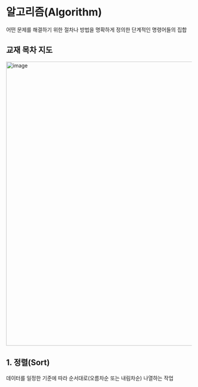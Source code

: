# 알고리즘(Algorithm)
어떤 문제를 해결하기 위한 절차나 방법을 명확하게 정의한 단계적인 명령어들의 집합

## 교재 목차 지도
<img width="1152" height="768" alt="image" src="https://github.com/user-attachments/assets/4393ccf3-4568-4afc-ba38-38085a782576" />


## 1. 정렬(Sort)
데이터를 일정한 기준에 따라 순서대로(오름차순 또는 내림차순) 나열하는 작업

